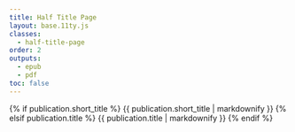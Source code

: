 ```yaml
---
title: Half Title Page
layout: base.11ty.js
classes: 
  - half-title-page
order: 2
outputs:
  - epub
  - pdf
toc: false
---
```


<section class="half-title">

{% if publication.short_title %}
  {{ publication.short_title | markdownify }}
{% elsif publication.title %}
  {{ publication.title | markdownify }}
{% endif %}

</section>
